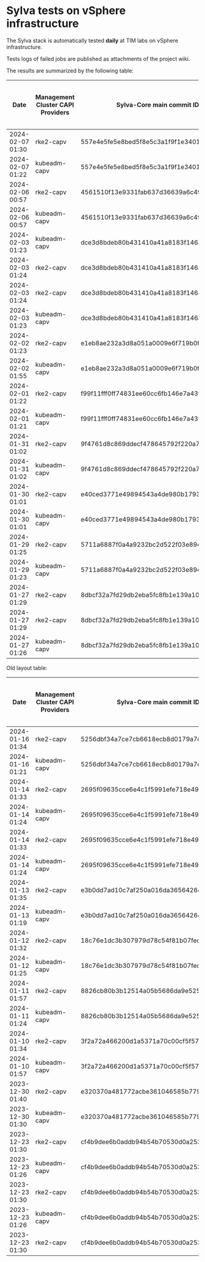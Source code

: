 # Sylva tests on vSphere infrastructure

The Sylva stack is automatically tested **daily** at TIM labs on vSphere infrastructure.

Tests logs of failed jobs are published as attachments of the project wiki.

The results are summarized by the following table:

| Date                      | Management Cluster CAPI Providers | Sylva-Core main commit ID        | Management cluster result                    | Workload cluster result              | Test logs (only for failed tests) |
|---------------------------|-----------------------------------|----------------------------------|----------------------------------------------|--------------------------------------|-----------------------------------|
|2024-02-07 01:30|rke2-capv|557e4e5fe5e8bed5f8e5c3a1f9f1e340132a9719|:x:|N/A|[link](https://gitlab.com/sylva-projects/sylva-core/-/wikis/uploads/fd74787d4296c0c88a93f398411bc714/capv-logs.gz)|
|2024-02-07 01:22|kubeadm-capv|557e4e5fe5e8bed5f8e5c3a1f9f1e340132a9719|:white_check_mark:|:x:|[link](https://gitlab.com/sylva-projects/sylva-core/-/wikis/uploads/fd74787d4296c0c88a93f398411bc714/capv-logs.gz)|
|2024-02-06 00:57|rke2-capv|4561510f13e9331fab637d36639a6c49e086f505|:x:|N/A|[link](https://gitlab.com/sylva-projects/sylva-core/-/wikis/uploads/5dcdfa9d00ab9ccfa53997a1e800baf5/capv-logs.gz)|
|2024-02-06 00:57|kubeadm-capv|4561510f13e9331fab637d36639a6c49e086f505|:x:|N/A|[link](https://gitlab.com/sylva-projects/sylva-core/-/wikis/uploads/5dcdfa9d00ab9ccfa53997a1e800baf5/capv-logs.gz)|
|2024-02-03 01:23|kubeadm-capv|dce3d8bdeb80b431410a41a8183f146a0fd4ae24|:white_check_mark:|:white_check_mark:||
|2024-02-03 01:24|rke2-capv|dce3d8bdeb80b431410a41a8183f146a0fd4ae24|:white_check_mark:|:white_check_mark:||
|2024-02-03 01:24|rke2-capv|dce3d8bdeb80b431410a41a8183f146a0fd4ae24|:white_check_mark:|:white_check_mark:||
|2024-02-03 01:23|kubeadm-capv|dce3d8bdeb80b431410a41a8183f146a0fd4ae24|:white_check_mark:|:white_check_mark:||
|2024-02-02 01:23|rke2-capv|e1eb8ae232a3d8a051a0009e6f719b0f928c882f|:white_check_mark:|:white_check_mark:|[link](https://gitlab.com/sylva-projects/sylva-core/-/wikis/uploads/62f476a89c637cf7c9a514309f2c4a22/capv-logs.gz)|
|2024-02-02 01:55|kubeadm-capv|e1eb8ae232a3d8a051a0009e6f719b0f928c882f|:x:|N/A|[link](https://gitlab.com/sylva-projects/sylva-core/-/wikis/uploads/62f476a89c637cf7c9a514309f2c4a22/capv-logs.gz)|
|2024-02-01 01:22|rke2-capv|f99f11fff0ff74831ee60cc6fb146e7a43fef885|:white_check_mark:|:x:||
|2024-02-01 01:21|kubeadm-capv|f99f11fff0ff74831ee60cc6fb146e7a43fef885|:white_check_mark:|:x:||
|2024-01-31 01:02|rke2-capv|9f4761d8c869ddecf478645792f220a7417fca65|:x:|N/A|[link](https://gitlab.com/sylva-projects/sylva-core/-/wikis/uploads/d06a59e9cbbd767b6097c9e6ef47d89a/capv-logs.gz)|
|2024-01-31 01:02|kubeadm-capv|9f4761d8c869ddecf478645792f220a7417fca65|:x:|N/A|[link](https://gitlab.com/sylva-projects/sylva-core/-/wikis/uploads/d06a59e9cbbd767b6097c9e6ef47d89a/capv-logs.gz)|
|2024-01-30 01:01|rke2-capv|e40ced3771e49894543a4de980b1793917ce7b77|:x:|N/A|[link](https://gitlab.com/sylva-projects/sylva-core/-/wikis/uploads/a2da3533608850cfd8d4eb7477c05830/capv-logs.gz)|
|2024-01-30 01:01|kubeadm-capv|e40ced3771e49894543a4de980b1793917ce7b77|:x:|N/A|[link](https://gitlab.com/sylva-projects/sylva-core/-/wikis/uploads/a2da3533608850cfd8d4eb7477c05830/capv-logs.gz)|
|2024-01-29 01:25|rke2-capv|5711a6887f0a4a9232bc2d522f03e89478f17535|:white_check_mark:|:white_check_mark:||
|2024-01-29 01:23|kubeadm-capv|5711a6887f0a4a9232bc2d522f03e89478f17535|:white_check_mark:|:white_check_mark:||
|2024-01-27 01:29|rke2-capv|8dbcf32a7fd29db2eba5fc8fb1e139a1070144b0|:white_check_mark:|:white_check_mark:||
|2024-01-27 01:29|rke2-capv|8dbcf32a7fd29db2eba5fc8fb1e139a1070144b0|:white_check_mark:|:white_check_mark:||
|2024-01-27 01:26|kubeadm-capv|8dbcf32a7fd29db2eba5fc8fb1e139a1070144b0|:white_check_mark:|:white_check_mark:||

Old layout table:

| Date                      | Management Cluster CAPI Providers | Sylva-Core main commit ID        | Result                                       | Test logs (only for failed tests) |
|---------------------------|-----------------------------------|----------------------------------|----------------------------------------------|-----------------------------------|
|2024-01-16 01:34|rke2-capv|5256dbf34a7ce7cb6618ecb8d0179a7eae5fbd46|:white_check_mark: success||
|2024-01-16 01:21|kubeadm-capv|5256dbf34a7ce7cb6618ecb8d0179a7eae5fbd46|:white_check_mark: success||
|2024-01-14 01:33|rke2-capv|2695f09635cce6e4c1f5991efe718e497702f32b|:white_check_mark: success||
|2024-01-14 01:24|kubeadm-capv|2695f09635cce6e4c1f5991efe718e497702f32b|:white_check_mark: success||
|2024-01-14 01:33|rke2-capv|2695f09635cce6e4c1f5991efe718e497702f32b|:white_check_mark: success||
|2024-01-14 01:24|kubeadm-capv|2695f09635cce6e4c1f5991efe718e497702f32b|:white_check_mark: success||
|2024-01-13 01:35|rke2-capv|e3b0dd7ad10c7af250a016da36564264287586bf|:white_check_mark: success||
|2024-01-13 01:19|kubeadm-capv|e3b0dd7ad10c7af250a016da36564264287586bf|:white_check_mark: success||
|2024-01-12 01:32|rke2-capv|18c76e1dc3b307979d78c54f81b07fec0d80d511|:white_check_mark: success||
|2024-01-12 01:25|kubeadm-capv|18c76e1dc3b307979d78c54f81b07fec0d80d511|:white_check_mark: success||
|2024-01-11 01:57|rke2-capv|8826cb80b3b12514a05b5686da9e52505c577704|:x: failed|[link](https://gitlab.com/sylva-projects/sylva-core/-/wikis/uploads/f8332c73b645753fb674c6ec8d7eeabf/capv-logs.gz)|
|2024-01-11 01:24|kubeadm-capv|8826cb80b3b12514a05b5686da9e52505c577704|:white_check_mark: success||
|2024-01-10 01:34|rke2-capv|3f2a72a466200d1a5371a70c00cf5f57d35b73fe|:white_check_mark: success||
|2024-01-10 01:57|kubeadm-capv|3f2a72a466200d1a5371a70c00cf5f57d35b73fe|:x: failed|[link](https://gitlab.com/sylva-projects/sylva-core/-/wikis/uploads/8138bd7fc116d62d656f66aab4c677ac/capv-logs.gz)|
|2023-12-30 01:40|rke2-capv|e320370a481772acbe361046585b779bc4c772fe|:x: failed|[link](https://gitlab.com/sylva-projects/sylva-core/-/wikis/uploads/17d4ffbdc8036903ad000196987782ea/capv-logs.gz)|
|2023-12-30 01:30|kubeadm-capv|e320370a481772acbe361046585b779bc4c772fe|:x: failed|[link](https://gitlab.com/sylva-projects/sylva-core/-/wikis/uploads/17d4ffbdc8036903ad000196987782ea/capv-logs.gz)|
|2023-12-23 01:30|rke2-capv|cf4b9dee6b0addb94b54b70530d0a25365ba937e|:x: failed|[link](https://gitlab.com/sylva-projects/sylva-core/-/wikis/uploads/758ab1ecc725e797a06261c62cc77788/capv-logs.gz)|
|2023-12-23 01:26|kubeadm-capv|cf4b9dee6b0addb94b54b70530d0a25365ba937e|:white_check_mark: success||
|2023-12-23 01:30|rke2-capv|cf4b9dee6b0addb94b54b70530d0a25365ba937e|:x: failed|[link](https://gitlab.com/sylva-projects/sylva-core/-/wikis/uploads/d3bb7c8c3be36d81a9f9930f81189f56/capv-logs.gz)|
|2023-12-23 01:26|kubeadm-capv|cf4b9dee6b0addb94b54b70530d0a25365ba937e|:white_check_mark: success||
|2023-12-23 01:30|rke2-capv|cf4b9dee6b0addb94b54b70530d0a25365ba937e|:x: failed|[link](https://gitlab.com/sylva-projects/sylva-core/-/wikis/uploads/6e58c059b348d378ad25155a7f3ed1c8/capv-logs.gz)|

